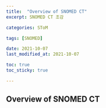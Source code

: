 ```yaml
---
title:  "Overview of SNOMED CT"
excerpt: SNOMED CT 조감

categories: SToM

tags: [SNOMED]

date: 2021-10-07
last_modified_at: 2021-10-07

toc: true
toc_sticky: true

---
```


## Overview of SNOMED CT
